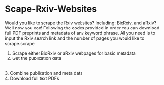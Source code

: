# Scape-Rxiv-Websites
Would you like to scrape the Rxiv websites? Including: BioRxiv, and aRxiv? Well now you can! Following the codes provided in order you can download full PDF preprints and metadata of any keyword phrase. All you need is to input the Rxiv search link and the number of pages you would like to scrape.scrape
<br/>
1. Scrape either BioRxiv or aRxiv webpages for basic metadata
2. Get the publication data
<br/>
3. Combine publication and meta data
<br/>
4. Download full text PDFs
